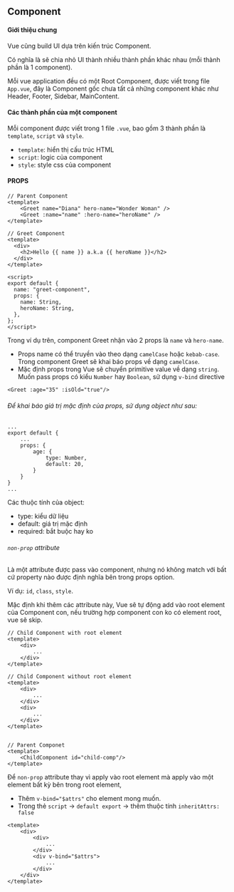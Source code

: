 ## Component

#### Giới thiệu chung

Vue cũng build UI dựa trên kiến trúc Component.

Có nghĩa là sẽ chia nhỏ UI thành nhiều thành phần khác nhau (mỗi thành phần là 1 component).

Mỗi vue application đều có một Root Component, được viết trong file `App.vue`, đây là Component gốc chưa tất cả những component khác như Header, Footer, Sidebar, MainContent.

#### Các thành phần của một component

Mỗi component được viết trong 1 file `.vue`, bao gồm 3 thành phần là `template`, `script` và `style`.

- `template`: hiển thị cấu trúc HTML
- `script`: logic của component
- `style`: style css của component

#### PROPS

```
// Parent Component
<template>
    <Greet name="Diana" hero-name="Wonder Woman" />
    <Greet :name="name" :hero-name="heroName" />
</template>

// Greet Component
<template>
  <div>
    <h2>Hello {{ name }} a.k.a {{ heroName }}</h2>
  </div>
</template>

<script>
export default {
  name: "greet-component",
  props: {
    name: String,
    heroName: String,
  },
};
</script>
```

Trong ví dụ trên, component Greet nhận vào 2 props là `name` và `hero-name`.

- Props name có thể truyền vào theo dạng `camelCase` hoặc `kebab-case`. Trong component Greet sẽ khai báo props về dạng `camelCase`.
- Mặc định props trong Vue sẽ chuyển primitive value về dạng `string`. Muốn pass props có kiểu `Number` hay `Boolean`, sử dụng `v-bind` directive

```
<Greet :age="35" :isOld="true"/>
```

###### Để khai báo giá trị mặc định của props, sử dụng object như sau:

```
...
export default {
    ...
    props: {
        age: {
            type: Number,
            default: 20,
        }
    }
}
...
```

Các thuộc tính của object:

- type: kiểu dữ liệu
- default: giá trị mặc định
- required: bắt buộc hay ko

###### `non-prop` attribute

Là một attribute được pass vào component, nhưng nó không match với bất cứ property nào được định nghĩa bên trong props option.

Ví dụ: `id`, `class`, `style`.

Mặc định khi thêm các attribute này, Vue sẽ tự động add vào root element của Component con, nếu trường hợp component con ko có element root, vue sẽ skip.

```
// Child Component with root element
<template>
    <div>
        ...
    </div>
</template>

// Child Component without root element
<template>
    <div>
        ...
    </div>
    <div>
        ...
    </div>
</template>


// Parent Componet
<template>
    <ChildComponent id="child-comp"/>
</template>
```

Để `non-prop` attribute thay vì apply vào root element mà apply vào một element bất kỳ bên trong root element,

- Thêm `v-bind="$attrs"` cho element mong muốn.
- Trong thẻ `script` -> `default export` -> thêm thuộc tính `inheritAttrs: false`

```
<template>
    <div>
        <div>
            ...
        </div>
        <div v-bind="$attrs">
            ...
        </div>
    </div>
</template>
```
